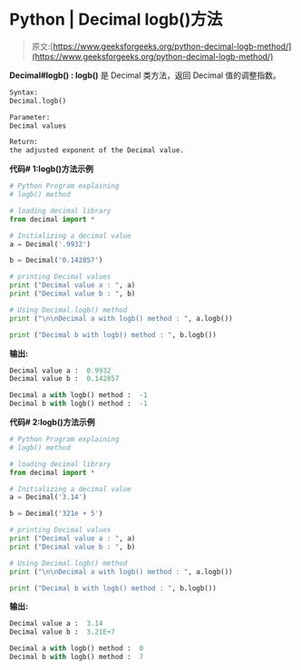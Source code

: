# Python | Decimal logb()方法

> 原文:[https://www.geeksforgeeks.org/python-decimal-logb-method/](https://www.geeksforgeeks.org/python-decimal-logb-method/)

**Decimal#logb() : logb()** 是 Decimal 类方法，返回 Decimal 值的调整指数。

```py
Syntax: 
Decimal.logb()

Parameter: 
Decimal values

Return: 
the adjusted exponent of the Decimal value.

```

**代码# 1:logb()方法示例**

```py
# Python Program explaining 
# logb() method

# loading decimal library
from decimal import *

# Initializing a decimal value
a = Decimal('.9932')

b = Decimal('0.142857')

# printing Decimal values
print ("Decimal value a : ", a)
print ("Decimal value b : ", b)

# Using Decimal.logb() method
print ("\n\nDecimal a with logb() method : ", a.logb())

print ("Decimal b with logb() method : ", b.logb())
```

**输出:**

```py
Decimal value a :  0.9932
Decimal value b :  0.142857

Decimal a with logb() method :  -1
Decimal b with logb() method :  -1

```

**代码# 2:logb()方法示例**

```py
# Python Program explaining 
# logb() method

# loading decimal library
from decimal import *

# Initializing a decimal value
a = Decimal('3.14')

b = Decimal('321e + 5')

# printing Decimal values
print ("Decimal value a : ", a)
print ("Decimal value b : ", b)

# Using Decimal.logb() method
print ("\n\nDecimal a with logb() method : ", a.logb())

print ("Decimal b with logb() method : ", b.logb())
```

**输出:**

```py
Decimal value a :  3.14
Decimal value b :  3.21E+7

Decimal a with logb() method :  0
Decimal b with logb() method :  7

```